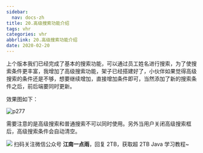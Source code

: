 ```yaml
---
sidebar:
  nav: docs-zh
title: 20.高级搜索功能介绍
tags: vhr
categories: vhr
abbrlink: 20.高级搜索功能介绍
date: 2020-02-20
---
```



上个版本我们已经完成了基本的搜索功能，可以通过员工姓名进行搜索，为了使搜索条件更丰富，我增加了高级搜索功能，架子已经搭建好了，小伙伴如果觉得高级搜索的条件还是不够，想要继续增加，直接增加条件即可，当然添加了新的搜索条件之后，前后端要同时更新。

效果图如下：

![p277](http://img.itboyhub.com/2020/04/vhr/p293.png) 

需要注意的是高级搜索和普通搜索不可以同时使用。另外当用户关闭高级搜索框后，高级搜索条件会自动清空。


![](http://img.itboyhub.com//2020/04/vhr/weixin.jpg)
扫码关注微信公众号 **江南一点雨**，回复 2TB，获取超 2TB Java 学习教程~


